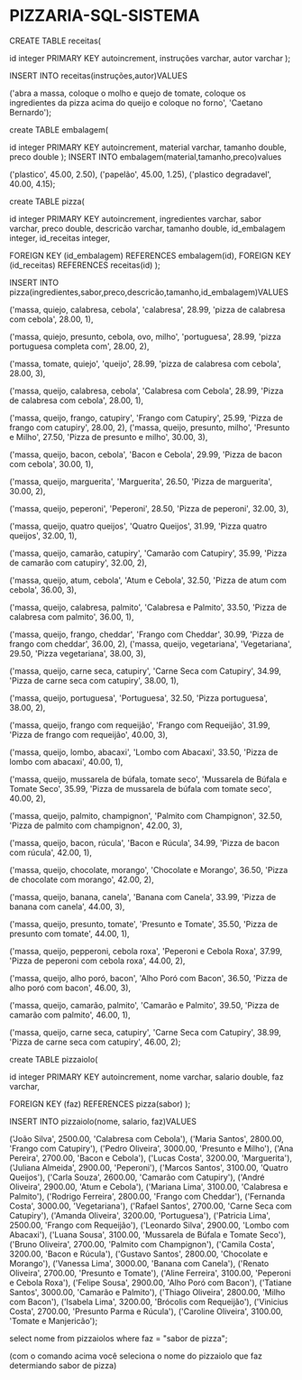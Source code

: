 # PIZZARIA-SQL-SISTEMA

CREATE TABLE receitas(

id integer	PRIMARY KEY	autoincrement,
instruções	varchar,
autor		varchar
);

INSERT INTO receitas(instruções,autor)VALUES

('abra a massa, coloque o molho e quejo de tomate, coloque os ingredientes da pizza acima do queijo e coloque no forno', 'Caetano Bernardo');

create TABLE embalagem(

id		integer PRIMARY KEY autoincrement,
material	varchar,
tamanho		double,
preco		double
); INSERT INTO embalagem(material,tamanho,preco)values

('plastico', 45.00, 2.50), ('papelão', 45.00, 1.25), ('plastico degradavel', 40.00, 4.15);

create TABLE pizza(

id				integer PRIMARY KEY autoincrement,
ingredientes	varchar,
sabor			varchar,
preco			double,
descricão		varchar,
tamanho			double,
id_embalagem	integer,
id_receitas		integer,

FOREIGN KEY (id_embalagem) REFERENCES embalagem(id),
FOREIGN KEY (id_receitas) REFERENCES receitas(id)
);

INSERT INTO pizza(ingredientes,sabor,preco,descricão,tamanho,id_embalagem)VALUES

('massa, quiejo, calabresa, cebola', 'calabresa', 28.99, 'pizza de calabresa com cebola', 28.00, 1),

('massa, quiejo, presunto, cebola, ovo, milho', 'portuguesa', 28.99, 'pizza portuguesa completa com', 28.00, 2),

('massa, tomate, quiejo', 'queijo', 28.99, 'pizza de calabresa com cebola', 28.00, 3),

('massa, queijo, calabresa, cebola', 'Calabresa com Cebola', 28.99, 'Pizza de calabresa com cebola', 28.00, 1),

('massa, queijo, frango, catupiry', 'Frango com Catupiry', 25.99, 'Pizza de frango com catupiry', 28.00, 2), ('massa, queijo, presunto, milho', 'Presunto e Milho', 27.50, 'Pizza de presunto e milho', 30.00, 3),

('massa, queijo, bacon, cebola', 'Bacon e Cebola', 29.99, 'Pizza de bacon com cebola', 30.00, 1),

('massa, queijo, marguerita', 'Marguerita', 26.50, 'Pizza de marguerita', 30.00, 2),

('massa, queijo, peperoni', 'Peperoni', 28.50, 'Pizza de peperoni', 32.00, 3),

('massa, queijo, quatro queijos', 'Quatro Queijos', 31.99, 'Pizza quatro queijos', 32.00, 1),

('massa, queijo, camarão, catupiry', 'Camarão com Catupiry', 35.99, 'Pizza de camarão com catupiry', 32.00, 2),

('massa, queijo, atum, cebola', 'Atum e Cebola', 32.50, 'Pizza de atum com cebola', 36.00, 3),

('massa, queijo, calabresa, palmito', 'Calabresa e Palmito', 33.50, 'Pizza de calabresa com palmito', 36.00, 1),

('massa, queijo, frango, cheddar', 'Frango com Cheddar', 30.99, 'Pizza de frango com cheddar', 36.00, 2), ('massa, queijo, vegetariana', 'Vegetariana', 29.50, 'Pizza vegetariana', 38.00, 3),

('massa, queijo, carne seca, catupiry', 'Carne Seca com Catupiry', 34.99, 'Pizza de carne seca com catupiry', 38.00, 1),

('massa, queijo, portuguesa', 'Portuguesa', 32.50, 'Pizza portuguesa', 38.00, 2),

('massa, queijo, frango com requeijão', 'Frango com Requeijão', 31.99, 'Pizza de frango com requeijão', 40.00, 3),

('massa, queijo, lombo, abacaxi', 'Lombo com Abacaxi', 33.50, 'Pizza de lombo com abacaxi', 40.00, 1),

('massa, queijo, mussarela de búfala, tomate seco', 'Mussarela de Búfala e Tomate Seco', 35.99, 'Pizza de mussarela de búfala com tomate seco', 40.00, 2),

('massa, queijo, palmito, champignon', 'Palmito com Champignon', 32.50, 'Pizza de palmito com champignon', 42.00, 3),

('massa, queijo, bacon, rúcula', 'Bacon e Rúcula', 34.99, 'Pizza de bacon com rúcula', 42.00, 1),

('massa, queijo, chocolate, morango', 'Chocolate e Morango', 36.50, 'Pizza de chocolate com morango', 42.00, 2),

('massa, queijo, banana, canela', 'Banana com Canela', 33.99, 'Pizza de banana com canela', 44.00, 3),

('massa, queijo, presunto, tomate', 'Presunto e Tomate', 35.50, 'Pizza de presunto com tomate', 44.00, 1),

('massa, queijo, pepperoni, cebola roxa', 'Peperoni e Cebola Roxa', 37.99, 'Pizza de peperoni com cebola roxa', 44.00, 2),

('massa, queijo, alho poró, bacon', 'Alho Poró com Bacon', 36.50, 'Pizza de alho poró com bacon', 46.00, 3),

('massa, queijo, camarão, palmito', 'Camarão e Palmito', 39.50, 'Pizza de camarão com palmito', 46.00, 1),

('massa, queijo, carne seca, catupiry', 'Carne Seca com Catupiry', 38.99, 'Pizza de carne seca com catupiry', 46.00, 2);

create TABLE pizzaiolo(

id			integer PRIMARY KEY autoincrement,
nome		varchar,
salario		double,
faz			varchar,

FOREIGN KEY (faz) REFERENCES pizza(sabor)
);

INSERT INTO pizzaiolo(nome, salario, faz)VALUES

('João Silva', 2500.00, 'Calabresa com Cebola'), ('Maria Santos', 2800.00, 'Frango com Catupiry'), ('Pedro Oliveira', 3000.00, 'Presunto e Milho'), ('Ana Pereira', 2700.00, 'Bacon e Cebola'), ('Lucas Costa', 3200.00, 'Marguerita'), ('Juliana Almeida', 2900.00, 'Peperoni'), ('Marcos Santos', 3100.00, 'Quatro Queijos'), ('Carla Souza', 2600.00, 'Camarão com Catupiry'), ('André Oliveira', 2900.00, 'Atum e Cebola'), ('Mariana Lima', 3100.00, 'Calabresa e Palmito'), ('Rodrigo Ferreira', 2800.00, 'Frango com Cheddar'), ('Fernanda Costa', 3000.00, 'Vegetariana'), ('Rafael Santos', 2700.00, 'Carne Seca com Catupiry'), ('Amanda Oliveira', 3200.00, 'Portuguesa'), ('Patricia Lima', 2500.00, 'Frango com Requeijão'), ('Leonardo Silva', 2900.00, 'Lombo com Abacaxi'), ('Luana Sousa', 3100.00, 'Mussarela de Búfala e Tomate Seco'), ('Bruno Oliveira', 2700.00, 'Palmito com Champignon'), ('Camila Costa', 3200.00, 'Bacon e Rúcula'), ('Gustavo Santos', 2800.00, 'Chocolate e Morango'), ('Vanessa Lima', 3000.00, 'Banana com Canela'), ('Renato Oliveira', 2700.00, 'Presunto e Tomate'), ('Aline Ferreira', 3100.00, 'Peperoni e Cebola Roxa'), ('Felipe Sousa', 2900.00, 'Alho Poró com Bacon'), ('Tatiane Santos', 3000.00, 'Camarão e Palmito'), ('Thiago Oliveira', 2800.00, 'Milho com Bacon'), ('Isabela Lima', 3200.00, 'Brócolis com Requeijão'), ('Vinicius Costa', 2700.00, 'Presunto Parma e Rúcula'), ('Caroline Oliveira', 3100.00, 'Tomate e Manjericão');

select nome from pizzaiolos where faz = "sabor de pizza";

(com o comando acima você seleciona o nome do pizzaiolo que faz determiando sabor de pizza)
